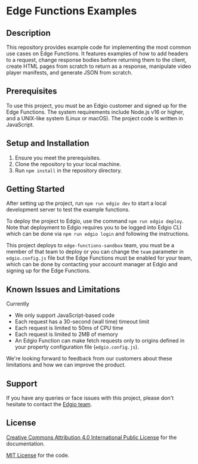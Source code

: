 # Edge Functions Examples

## Description

This repository provides example code for implementing the most common use cases on Edge Functions. It features
examples of how to add headers to a request, change response bodies before returning them to the client, create HTML
pages from scratch to return as a response, manipulate video player manifests, and generate JSON from scratch.

## Prerequisites

To use this project, you must be an Edgio customer and signed up for the Edge Functions. The system requirements
include Node.js v16 or higher, and a UNIX-like system (Linux or macOS). The project code is written in JavaScript.

## Setup and Installation

1. Ensure you meet the prerequisites.
2. Clone the repository to your local machine.
3. Run `npm install` in the repository directory.

## Getting Started

After setting up the project, run `npm run edgio dev` to start a local development server to test the example functions.

To deploy the project to Edgio, use the command `npm run edgio deploy`. Note that deployment to Edgio requires you to be
logged into Edgio CLI which can be done via `npm run edgio login` and following the instructions.

This project deploys to `edge-functions-sandbox` team, you must be a member of that team to deploy or you can change
the `team` parameter in `edgio.config.js` file but the Edge Functions must be enabled for your team, which can be done by
contacting your account manager at Edgio and signing up for the  Edge Functions.

## Known Issues and Limitations

Currently

* We only support JavaScript-based code
* Each request has a 30-second (wall time) timeout limit
* Each request is limited to 50ms of CPU time
* Each request is limited to 2MB of memory
* An Edgio Function can make fetch requests only to origins defined in your property configuration
  file (`edgio.config.js`).

We're looking forward to feedback from our customers about these limitations and how we can improve the product.

## Support

If you have any queries or face issues with this project, please don't hesitate to contact
the [Edgio team](https://edg.io/contact-support/).

## License

[Creative Commons Attribution 4.0 International Public License](LICENSE-CONTENT) for the documentation.

[MIT License](LICENSE-CODE) for the code.
